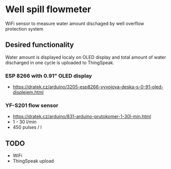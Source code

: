 # Well spill flowmeter
WiFi sensor to measure water amount dischaged by well overflow protection system

## Desired functionality
Water amount is displayed localy on OLED display and total amount of water discharged in one cycle is uploaded to ThingSpeak.

### ESP 8266 with 0.91" OLED display
- https://dratek.cz/arduino/3205-esp8266-vyvojova-deska-s-0-91-oled-displejem.html

### YF-S201 flow sensor
- https://dratek.cz/arduino/831-arduino-prutokomer-1-30l-min.html
- 1 - 30 l/min
- 450 pulses / l

## TODO
- WiFi
- ThingSpeak upload
